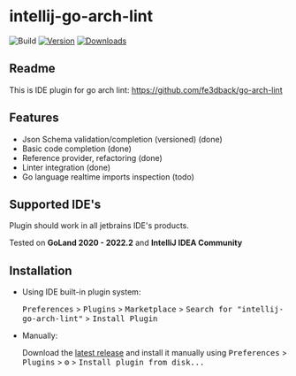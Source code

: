 # intellij-go-arch-lint

![Build](https://github.com/fe3dback/intellij-go-arch-lint/workflows/Build/badge.svg)
[![Version](https://img.shields.io/jetbrains/plugin/v/15423-goarchlint-file-support.svg)](https://plugins.jetbrains.com/plugin/15423-goarchlint-file-support)
[![Downloads](https://img.shields.io/jetbrains/plugin/d/15423-goarchlint-file-support.svg)](https://plugins.jetbrains.com/plugin/15423-goarchlint-file-support)

## Readme

<!-- Plugin description -->

This is IDE plugin for go arch lint:
https://github.com/fe3dback/go-arch-lint

## Features

- Json Schema validation/completion (versioned) (done)
- Basic code completion (done)
- Reference provider, refactoring (done)
- Linter integration (done)
- Go language realtime imports inspection (todo)

## Supported IDE's

Plugin should work in all jetbrains IDE's products.

Tested on **GoLand 2020 - 2022.2** and **IntelliJ IDEA Community**

<!-- Plugin description end -->

## Installation

- Using IDE built-in plugin system:
  
  <kbd>Preferences</kbd> > <kbd>Plugins</kbd> > <kbd>Marketplace</kbd> > <kbd>Search for "intellij-go-arch-lint"</kbd> >
  <kbd>Install Plugin</kbd>
  
- Manually:

  Download the [latest release](https://github.com/fe3dback/intellij-go-arch-lint/releases/latest) and install it manually using
  <kbd>Preferences</kbd> > <kbd>Plugins</kbd> > <kbd>⚙️</kbd> > <kbd>Install plugin from disk...</kbd>

